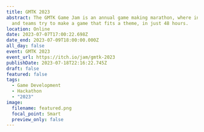 ```yaml
---
title: GMTK 2023
abstract: The GMTK Game Jam is an annual game making marathon, where individuals
  and teams try to make a game that fits a theme, in just 48 hours.
location: Online
date: 2023-07-07T17:00:22.698Z
date_end: 2023-07-09T18:00:00.000Z
all_day: false
event: GMTK 2023
event_url: https://itch.io/jam/gmtk-2023
publishDate: 2023-07-18T22:16:22.745Z
draft: false
featured: false
tags:
  - Game Development
  - Hackathon
  - "2023"
image:
  filename: featured.png
  focal_point: Smart
  preview_only: false
---
```

